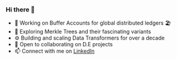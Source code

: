 ### Hi there 👋

- 🔭 Working on Buffer Accounts for global distributed ledgers 🏖️  
- 🌳 Exploring Merkle Trees and their fascinating variants  
- ⚙️ Building and scaling Data Transformers for over a decade  
- 🤝 Open to collaborating on D.E projects  
- 📫 Connect with me on [LinkedIn](https://www.linkedin.com/in/renjith-madhavassery/)
